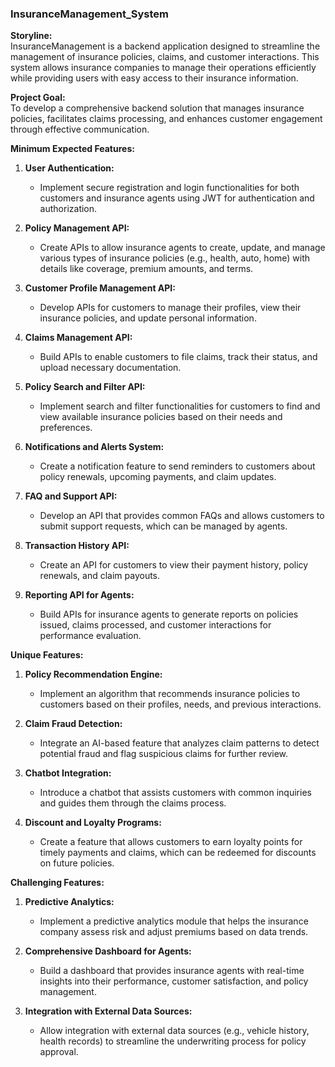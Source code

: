 ### InsuranceManagement_System

**Storyline:**  
InsuranceManagement is a backend application designed to streamline the management of insurance policies, claims, and customer interactions. This system allows insurance companies to manage their operations efficiently while providing users with easy access to their insurance information.

**Project Goal:**  
To develop a comprehensive backend solution that manages insurance policies, facilitates claims processing, and enhances customer engagement through effective communication.

**Minimum Expected Features:**

1. **User Authentication:**
   - Implement secure registration and login functionalities for both customers and insurance agents using JWT for authentication and authorization.

2. **Policy Management API:**
   - Create APIs to allow insurance agents to create, update, and manage various types of insurance policies (e.g., health, auto, home) with details like coverage, premium amounts, and terms.

3. **Customer Profile Management API:**
   - Develop APIs for customers to manage their profiles, view their insurance policies, and update personal information.

4. **Claims Management API:**
   - Build APIs to enable customers to file claims, track their status, and upload necessary documentation.

5. **Policy Search and Filter API:**
   - Implement search and filter functionalities for customers to find and view available insurance policies based on their needs and preferences.

6. **Notifications and Alerts System:**
   - Create a notification feature to send reminders to customers about policy renewals, upcoming payments, and claim updates.

7. **FAQ and Support API:**
   - Develop an API that provides common FAQs and allows customers to submit support requests, which can be managed by agents.

8. **Transaction History API:**
   - Create an API for customers to view their payment history, policy renewals, and claim payouts.

9. **Reporting API for Agents:**
   - Build APIs for insurance agents to generate reports on policies issued, claims processed, and customer interactions for performance evaluation.

**Unique Features:**

1. **Policy Recommendation Engine:**
   - Implement an algorithm that recommends insurance policies to customers based on their profiles, needs, and previous interactions.

2. **Claim Fraud Detection:**
   - Integrate an AI-based feature that analyzes claim patterns to detect potential fraud and flag suspicious claims for further review.

3. **Chatbot Integration:**
   - Introduce a chatbot that assists customers with common inquiries and guides them through the claims process.

4. **Discount and Loyalty Programs:**
   - Create a feature that allows customers to earn loyalty points for timely payments and claims, which can be redeemed for discounts on future policies.

**Challenging Features:**

1. **Predictive Analytics:**
   - Implement a predictive analytics module that helps the insurance company assess risk and adjust premiums based on data trends.

2. **Comprehensive Dashboard for Agents:**
   - Build a dashboard that provides insurance agents with real-time insights into their performance, customer satisfaction, and policy management.

3. **Integration with External Data Sources:**
   - Allow integration with external data sources (e.g., vehicle history, health records) to streamline the underwriting process for policy approval.

